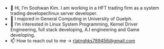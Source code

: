 - 👋 Hi, I’m Soohwan Kim. I am working in a HFT trading firm as a system trading developer/linux server developer.
- 🏫 I majored in General Computing in University of Guelph.
- 👀 I’m interested in Linux System Programming, Kernel Driver Engineering, full stack developing, A.I engineering and Game developing.
- 📫 How to reach out to me -> rlatnghks789456@gmail.com

<!---
Soohwan123/Soohwan123 is a ✨ special ✨ repository because its `README.md` (this file) appears on your GitHub profile.
You can click the Preview link to take a look at your changes.
--->
